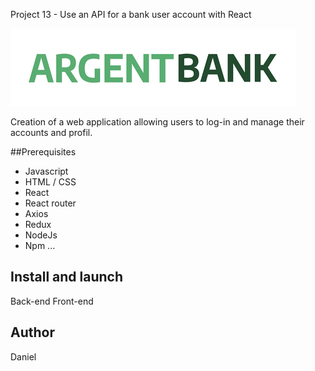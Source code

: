 Project 13 - Use an API for a bank user account with React


![logo-du-projet](https://github.com/DVvor/DanielVorasane_13_10072022/blob/4e8eeab9e6a56712b5a2985ee83e1e4f83255a51/src/Assets/argentBankLogo.png)
 

Creation of a web application allowing users to log-in and manage their accounts and profil.

##Prerequisites

- Javascript
- HTML / CSS
- React
- React router
- Axios
- Redux
- NodeJs
- Npm
...


## Install and launch
Back-end
Front-end

## Author 

Daniel 


